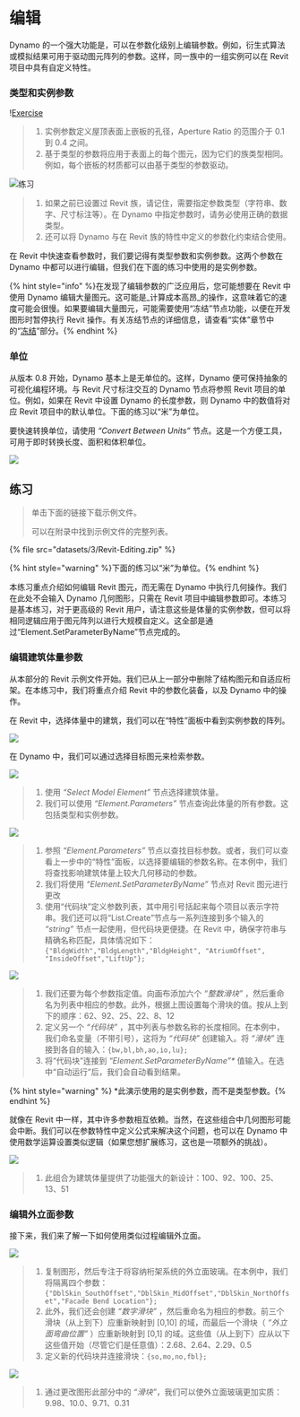 # 编辑

Dynamo 的一个强大功能是，可以在参数化级别上编辑参数。例如，衍生式算法或模拟结果可用于驱动图元阵列的参数。这样，同一族中的一组实例可以在 Revit 项目中具有自定义特性。

### 类型和实例参数

\![Exercise](<../.gitbook/assets/32 (2).jpg>)

> 1. 实例参数定义屋顶表面上嵌板的孔径，Aperture Ratio 的范围介于 0.1 到 0.4 之间。
> 2. 基于类型的参数将应用于表面上的每个图元，因为它们的族类型相同。例如，每个嵌板的材质都可以由基于类型的参数驱动。

![练习](../.gitbook/assets/params.jpg)

> 1. 如果之前已设置过 Revit 族，请记住，需要指定参数类型（字符串、数字、尺寸标注等）。在 Dynamo 中指定参数时，请务必使用正确的数据类型。
> 2. 还可以将 Dynamo 与在 Revit 族的特性中定义的参数化约束结合使用。

在 Revit 中快速查看参数时，我们要记得有类型参数和实例参数。这两个参数在 Dynamo 中都可以进行编辑，但我们在下面的练习中使用的是实例参数。

{% hint style="info" %}在发现了编辑参数的广泛应用后，您可能想要在 Revit 中使用 Dynamo 编辑大量图元。这可能是_计算成本高昂_的操作，这意味着它的速度可能会很慢。如果要编辑大量图元，可能需要使用“冻结”节点功能，以便在开发图形时暂停执行 Revit 操作。有关冻结节点的详细信息，请查看“实体”章节中的“[冻结](../5\_essential\_nodes\_and\_concepts/5-2\_geometry-for-computational-design/6-solids.md)”部分。{% endhint %}

### 单位

从版本 0.8 开始，Dynamo 基本上是无单位的。这样，Dynamo 便可保持抽象的可视化编程环境。与 Revit 尺寸标注交互的 Dynamo 节点将参照 Revit 项目的单位。例如，如果在 Revit 中设置 Dynamo 的长度参数，则 Dynamo 中的数值将对应 Revit 项目中的默认单位。下面的练习以“米”为单位。

要快速转换单位，请使用 _“Convert Between Units”_ 节点。这是一个方便工具，可用于即时转换长度、面积和体积单位。

![](images/3/editing-units.jpg)

## 练习

> 单击下面的链接下载示例文件。
>
> 可以在附录中找到示例文件的完整列表。

{% file src="datasets/3/Revit-Editing.zip" %}

{% hint style="warning" %}下面的练习以“米”为单位。{% endhint %}

本练习重点介绍如何编辑 Revit 图元，而无需在 Dynamo 中执行几何操作。我们在此处不会输入 Dynamo 几何图形，只需在 Revit 项目中编辑参数即可。本练习是基本练习，对于更高级的 Revit 用户，请注意这些是体量的实例参数，但可以将相同逻辑应用于图元阵列以进行大规模自定义。这全部是通过“Element.SetParameterByName”节点完成的。

### 编辑建筑体量参数

从本部分的 Revit 示例文件开始。我们已从上一部分中删除了结构图元和自适应桁架。在本练习中，我们将重点介绍 Revit 中的参数化装备，以及 Dynamo 中的操作。

在 Revit 中，选择体量中的建筑，我们可以在“特性”面板中看到实例参数的阵列。

![](images/3/editing-exercise01.jpg)

在 Dynamo 中，我们可以通过选择目标图元来检索参数。

![](images/3/editing-exercise02.jpg)

> 1. 使用 _“Select Model Element”_ 节点选择建筑体量。
> 2. 我们可以使用 _“Element.Parameters”_ 节点查询此体量的所有参数。这包括类型和实例参数。

![](images/3/editing-exercise03.jpg)

> 1. 参照 _“Element.Parameters”_ 节点以查找目标参数。或者，我们可以查看上一步中的“特性”面板，以选择要编辑的参数名称。在本例中，我们将查找影响建筑体量上较大几何移动的参数。
> 2. 我们将使用 _“Element.SetParameterByName”_ 节点对 Revit 图元进行更改
> 3. 使用“代码块”定义参数列表，其中用引号括起来每个项目以表示字符串。我们还可以将“List.Create”节点与一系列连接到多个输入的 _“string”_ 节点一起使用，但代码块更便捷。在 Revit 中，确保字符串与精确名称匹配，具体情况如下：`{"BldgWidth","BldgLength","BldgHeight", "AtriumOffset", "InsideOffset","LiftUp"};`

![](images/3/editing-exercise04.jpg)

> 1. 我们还要为每个参数指定值。向画布添加六个 _“整数滑块”_ ，然后重命名为列表中相应的参数。此外，根据上图设置每个滑块的值。按从上到下的顺序：62、92、25、22、8、12
> 2. 定义另一个 _“代码块”_ ，其中列表与参数名称的长度相同。在本例中，我们命名变量（不带引号），这将为 _“代码块”_ 创建输入。将 _“滑块”_ 连接到各自的输入：`{bw,bl,bh,ao,io,lu};`
> 3. 将“代码块”连接到 _“Element.SetParameterByName”*_ 值输入。在选中“自动运行”后，我们会自动看到结果。

{% hint style="warning" %} *此演示使用的是实例参数，而不是类型参数。{% endhint %}

就像在 Revit 中一样，其中许多参数相互依赖。当然，在这些组合中几何图形可能会中断。我们可以在参数特性中定义公式来解决这个问题，也可以在 Dynamo 中使用数学运算设置类似逻辑（如果您想扩展练习，这也是一项额外的挑战）。

![](images/3/editing-exercise05.jpg)

> 1. 此组合为建筑体量提供了功能强大的新设计：100、92、100、25、13、51

### 编辑外立面参数

接下来，我们来了解一下如何使用类似过程编辑外立面。

![](images/3/editing-exercise06.jpg)

> 1. 复制图形，然后专注于将容纳桁架系统的外立面玻璃。在本例中，我们将隔离四个参数：`{"DblSkin_SouthOffset","DblSkin_MidOffset","DblSkin_NorthOffset","Facade Bend Location"};`
> 2. 此外，我们还会创建 _“数字滑块”_ ，然后重命名为相应的参数。前三个滑块（从上到下）应重新映射到 [0,10] 的域，而最后一个滑块（ _“外立面弯曲位置”_ ）应重新映射到 [0,1] 的域。这些值（从上到下）应从以下这些值开始（尽管它们是任意值）：2.68、2.64、2.29、0.5
> 3. 定义新的代码块并连接滑块：`{so,mo,no,fbl};`

![](images/3/editing-exercise07.jpg)

> 1. 通过更改图形此部分中的 _“滑块”_，我们可以使外立面玻璃更加实质：9.98、10.0、9.71、0.31
